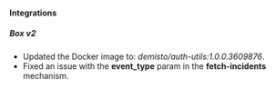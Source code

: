 
#### Integrations

##### Box v2

- Updated the Docker image to: *demisto/auth-utils:1.0.0.3609876*.
- Fixed an issue with the **event_type** param in the **fetch-incidents** mechanism.